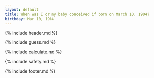 ```yaml
---
layout: default
title: When was I or my baby conceived if born on March 10, 1904?
birthday: Mar 10, 1904
---
```


{% include header.md %}

{% include guess.md %}

{% include calculate.md %}

{% include safety.md %}

{% include footer.md %}



